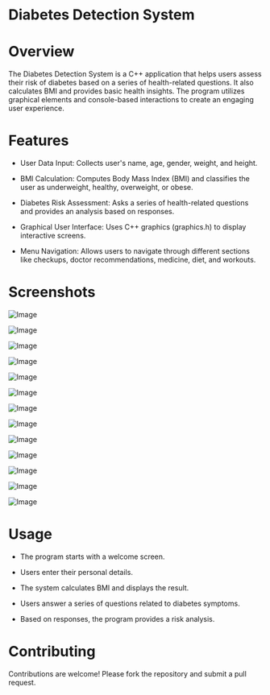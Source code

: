 # Diabetes Detection System
# Overview 

The Diabetes Detection System is a C++ application that helps users assess their risk of diabetes based on a series of health-related questions. It also calculates BMI and provides basic health insights. The program utilizes graphical elements and console-based interactions to create an engaging user experience.

# Features
- User Data Input: Collects user's name, age, gender, weight, and height.

- BMI Calculation: Computes Body Mass Index (BMI) and classifies the user as underweight, healthy, overweight, or obese.

- Diabetes Risk Assessment: Asks a series of health-related questions and provides an analysis based on responses.

- Graphical User Interface: Uses C++ graphics (graphics.h) to display interactive screens.

- Menu Navigation: Allows users to navigate through different sections like checkups, doctor recommendations, medicine, diet, and workouts.

# Screenshots
![Image](https://github.com/user-attachments/assets/2ca68835-ce46-43d5-82f8-9e17f964ee9c)

![Image](https://github.com/user-attachments/assets/67073ecc-300f-46df-9fa7-e9bdfc3e68f8)

![Image](https://github.com/user-attachments/assets/2ba8f352-1d76-4d8c-8f5b-cb751aab6837)

![Image](https://github.com/user-attachments/assets/1768d8c4-76fd-4699-b8b3-a1e87fe6dc75)

![Image](https://github.com/user-attachments/assets/077bb6a5-f73e-49cd-88cd-f69370485fc9)

![Image](https://github.com/user-attachments/assets/c1fc837f-f233-46b5-936e-a65e528f39d5)

![Image](https://github.com/user-attachments/assets/382abe9a-1c5d-4716-a27b-e459b5a9a785)

![Image](https://github.com/user-attachments/assets/61863430-9c06-4b61-8ae2-b3e069271af8)

![Image](https://github.com/user-attachments/assets/1654b833-7d26-45d9-b4d7-4c1c7c045948)

![Image](https://github.com/user-attachments/assets/a07c3312-2d85-4fcf-adb4-dd19df540cb9)

![Image](https://github.com/user-attachments/assets/25188bb4-5176-497c-aac0-e0dee45ba119)

![Image](https://github.com/user-attachments/assets/e9c8e6b1-16c8-40b3-8906-d926909a3d35)

![Image](https://github.com/user-attachments/assets/dbf989b3-a21d-4320-82ec-b5585af2aa1a)




# Usage
- The program starts with a welcome screen.

- Users enter their personal details.

- The system calculates BMI and displays the result.

- Users answer a series of questions related to diabetes symptoms.

- Based on responses, the program provides a risk analysis.

# Contributing

Contributions are welcome! Please fork the repository and submit a pull request.
